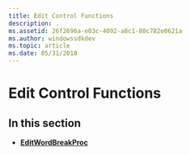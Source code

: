 ```yaml
---
title: Edit Control Functions
description: .
ms.assetid: 26f2696a-e03c-4092-a8c1-80c782e0621a
ms.author: windowssdkdev
ms.topic: article
ms.date: 05/31/2018
---
```


# Edit Control Functions

## In this section

-   [**EditWordBreakProc**](https://msdn.microsoft.com/en-us/library/Bb761709(v=VS.85).aspx)

 

 




